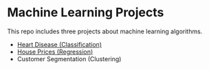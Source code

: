 # Machine Learning Projects

This repo includes three projects about machine learning algorithms.

- [Heart Disease (Classification)](https://github.com/nurseda-diker/ml-projects/tree/main/classification)
- [House Prices (Regression)](https://github.com/nurseda-diker/ml-projects/tree/main/regression)
- Customer Segmentation (Clustering)

